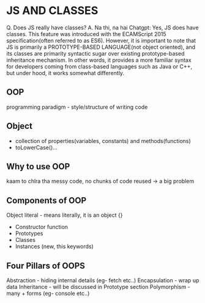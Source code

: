 # JS AND CLASSES

Q. Does JS really have classes?
A. Na thi, na hai
Chatgpt: Yes, JS does have classes. This feature was introduced with the ECAMScript 2015 specification(often referred to as ES6). However, it is important to note that JS is primarily a PROTOTYPE-BASED LANGUAGE(not object oriented), and its classes are primarity syntactic sugar over existing prototype-based inheritance mechanism. In other words, it provides a more familiar syntax for developers coming from class-based languages such as Java or C++, but under hood, it works somewhat differently.

## OOP
programming paradigm - style/structure of writing code

## Object
- collection of properties(variables, constants) and methods(functions)
- toLowerCase()...

## Why to use OOP
kaam to chlra tha
messy code, no chunks of code reused -> a big problem

## Components of OOP
Object literal - means literally, it is an object {}
- Constructor function
- Prototypes
- Classes
- Instances (new, this keywords)

## Four Pillars of OOPS
Abstraction - hiding internal details (eg- fetch etc..)
Encapsulation - wrap up data
Inheritance - will be discussed in Prototype section
Polymorphism - many + forms (eg- console etc..)
